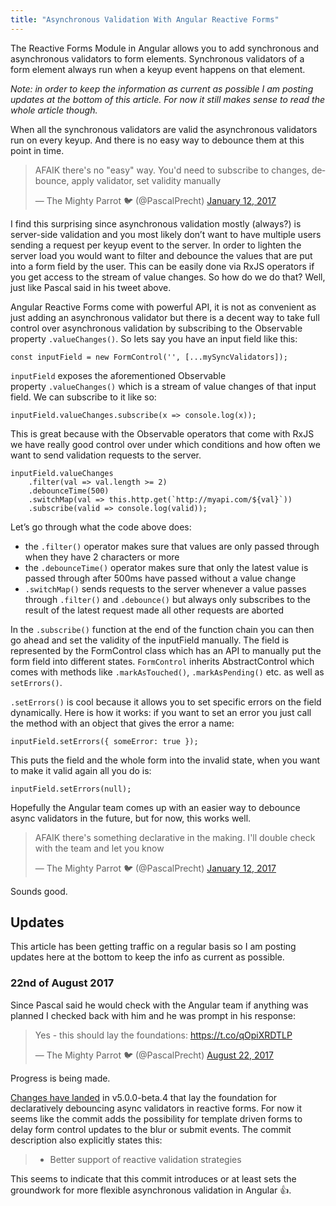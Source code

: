 ```yaml
---
title: "Asynchronous Validation With Angular Reactive Forms"
---
```


The Reactive Forms Module in Angular allows you to add synchronous and asynchronous validators to form elements. Synchronous validators of a form element always run when a keyup event happens on that element.

_Note: in order to keep the information as current as possible I am posting updates at the bottom of this article. For now it still makes sense to read the whole article though._

When all the synchronous validators are valid the asynchronous validators run on every keyup. And there is no easy way to debounce them at this point in time.

<blockquote class="twitter-tweet" data-lang="en"><p lang="en" dir="ltr">AFAIK there&#39;s no &quot;easy&quot; way. You&#39;d need to subscribe to changes, debounce, apply validator, set validity manually</p>&mdash; The Mighty Parrot 🐦 (@PascalPrecht) <a href="https://twitter.com/PascalPrecht/status/819542138975383553?ref_src=twsrc%5Etfw">January 12, 2017</a></blockquote>
<script async src="https://platform.twitter.com/widgets.js" charset="utf-8"></script>

I find this surprising since asynchronous validation mostly (always?) is server-side validation and you most likely don’t want to have multiple users sending a request per keyup event to the server.
In order to lighten the server load you would want to filter and debounce the values that are put into a form field by the user. This can be easily done via RxJS operators if you get access to the stream of value changes.
So how do we do that? Well, just like Pascal said in his tweet above.

Angular Reactive Forms come with powerful API, it is not as convenient as just adding an asynchronous validator but there is a decent way to take full control over asynchronous validation by subscribing to the Observable property `.valueChanges()`.
So lets say you have an input field like this:

```
const inputField = new FormControl('', [...mySyncValidators]);
```

`inputField` exposes the aforementioned Observable property `.valueChanges()` which is a stream of value changes of that input field. We can subscribe to it like so:

```
inputField.valueChanges.subscribe(x => console.log(x));
```

This is great because with the Observable operators that come with RxJS we have really good control over under which conditions and how often we want to send validation requests to the server.

```
inputField.valueChanges
    .filter(val => val.length >= 2)
    .debounceTime(500)
    .switchMap(val => this.http.get(`http://myapi.com/${val}`))
    .subscribe(valid => console.log(valid));
```

Let’s go through what the code above does:

- the `.filter()` operator makes sure that values are only passed through when they have 2 characters or more
- the `.debounceTime()` operator makes sure that only the latest value is passed through after 500ms have passed without a value change
- `.switchMap()` sends requests to the server whenever a value passes through `.filter()` and `.debounce()` but always only subscribes to the result of the latest request made all other requests are aborted

In the `.subscribe()` function at the end of the function chain you can then go ahead and set the validity of the inputField manually. The field is represented by the FormControl class which has an API to manually put the form field into different states. `FormControl` inherits AbstractControl which comes with methods like `.markAsTouched()`, `.markAsPending()` etc. as well as `setErrors()`.

`.setErrors()` is cool because it allows you to set specific errors on the field dynamically. Here is how it works: if you want to set an error you just call the method with an object that gives the error a name:

```
inputField.setErrors({ someError: true });
```

This puts the field and the whole form into the invalid state, when you want to make it valid again all you do is:

```
inputField.setErrors(null);
```

Hopefully the Angular team comes up with an easier way to debounce async validators in the future, but for now, this works well.

<blockquote class="twitter-tweet" data-lang="en"><p lang="en" dir="ltr">AFAIK there&#39;s something declarative in the making. I&#39;ll double check with the team and let you know</p>&mdash; The Mighty Parrot 🐦 (@PascalPrecht) <a href="https://twitter.com/PascalPrecht/status/819550931289337856?ref_src=twsrc%5Etfw">January 12, 2017</a></blockquote>
<script async src="https://platform.twitter.com/widgets.js" charset="utf-8"></script>


Sounds good.

## Updates

This article has been getting traffic on a regular basis so I am posting updates here at the bottom to keep the info as current as possible.

### 22nd of August 2017

Since Pascal said he would check with the Angular team if anything was planned I checked back with him and he was prompt in his response:

<blockquote class="twitter-tweet" data-lang="en"><p lang="en" dir="ltr">Yes - this should lay the foundations: <a href="https://t.co/qOpiXRDTLP">https://t.co/qOpiXRDTLP</a></p>&mdash; The Mighty Parrot 🐦 (@PascalPrecht) <a href="https://twitter.com/PascalPrecht/status/899967448723709953?ref_src=twsrc%5Etfw">August 22, 2017</a></blockquote>
<script async src="https://platform.twitter.com/widgets.js" charset="utf-8"></script>

Progress is being made.

[Changes have landed](https://github.com/angular/angular/commit/1cfa79ca4e21788e0323baf544704ee7ef7d63ea) in v5.0.0-beta.4 that lay the foundation for declaratively debouncing async validators in reactive forms. For now it seems like the commit adds the possibility for template driven forms to delay form control updates to the blur or submit events. The commit description also explicitly states this:

> * Better support of reactive validation strategies

This seems to indicate that this commit introduces or at least sets the groundwork for more flexible asynchronous validation in Angular 👍.